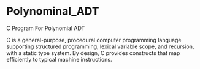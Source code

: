 # Polynominal_ADT
C Program For Polynomial ADT


C is a general-purpose, procedural computer programming language supporting structured programming, lexical variable scope, and recursion, with a static type system. By design, C provides constructs that map efficiently to typical machine instructions.

